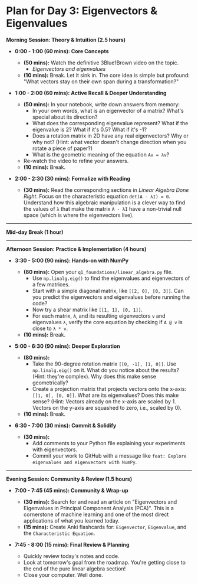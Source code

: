 # Plan for Day 3: Eigenvectors & Eigenvalues

**Morning Session: Theory & Intuition (2.5 hours)**

*   **0:00 - 1:00 (60 mins): Core Concepts**
    *   **(50 mins):** Watch the definitive 3Blue1Brown video on the topic.
        *   *Eigenvectors and eigenvalues*
    *   **(10 mins):** Break. Let it sink in. The core idea is simple but profound: "What vectors stay on their own span during a transformation?"

*   **1:00 - 2:00 (60 mins): Active Recall & Deeper Understanding**
    *   **(50 mins):** In your notebook, write down answers from memory:
        *   In your own words, what is an eigenvector of a matrix? What's special about its direction?
        *   What does the corresponding eigenvalue represent? What if the eigenvalue is 2? What if it's 0.5? What if it's -1?
        *   Does a rotation matrix in 2D have any real eigenvectors? Why or why not? (Hint: what vector doesn't change direction when you rotate a piece of paper?)
        *   What is the geometric meaning of the equation `Av = λv`?
    *   Re-watch the video to refine your answers.
    *   **(10 mins):** Break.

*   **2:00 - 2:30 (30 mins): Formalize with Reading**
    *   **(30 mins):** Read the corresponding sections in *Linear Algebra Done Right*. Focus on the characteristic equation `det(A - λI) = 0`. Understand how this algebraic manipulation is a clever way to find the values of `λ` that make the matrix `A - λI` have a non-trivial null space (which is where the eigenvectors live).

---

**Mid-day Break (1 hour)**

---

**Afternoon Session: Practice & Implementation (4 hours)**

*   **3:30 - 5:00 (90 mins): Hands-on with NumPy**
    *   **(80 mins):** Open your `q1_foundations/linear_algebra.py` file.
        *   Use `np.linalg.eig()` to find the eigenvalues and eigenvectors of a few matrices.
        *   Start with a simple diagonal matrix, like `[[2, 0], [0, 3]]`. Can you predict the eigenvectors and eigenvalues before running the code?
        *   Now try a shear matrix like `[[1, 1], [0, 1]]`.
        *   For each matrix, `A`, and its resulting eigenvectors `v` and eigenvalues `λ`, verify the core equation by checking if `A @ v` is close to `λ * v`.
    *   **(10 mins):** Break.

*   **5:00 - 6:30 (90 mins): Deeper Exploration**
    *   **(80 mins):**
        *   Take the 90-degree rotation matrix `[[0, -1], [1, 0]]`. Use `np.linalg.eig()` on it. What do you notice about the results? (Hint: they're complex). Why does this make sense geometrically?
        *   Create a projection matrix that projects vectors onto the x-axis: `[[1, 0], [0, 0]]`. What are its eigenvalues? Does this make sense? (Hint: Vectors already on the x-axis are scaled by 1. Vectors on the y-axis are squashed to zero, i.e., scaled by 0).
    *   **(10 mins):** Break.

*   **6:30 - 7:00 (30 mins): Commit & Solidify**
    *   **(30 mins):**
        *   Add comments to your Python file explaining your experiments with eigenvectors.
        *   Commit your work to GitHub with a message like `feat: Explore eigenvalues and eigenvectors with NumPy`.

---

**Evening Session: Community & Review (1.5 hours)**

*   **7:00 - 7:45 (45 mins): Community & Wrap-up**
    *   **(30 mins):** Search for and read an article on "Eigenvectors and Eigenvalues in Principal Component Analysis (PCA)". This is a cornerstone of machine learning and one of the most direct applications of what you learned today.
    *   **(15 mins):** Create Anki flashcards for: `Eigenvector`, `Eigenvalue`, and the `Characteristic Equation`.

*   **7:45 - 8:00 (15 mins): Final Review & Planning**
    *   Quickly review today's notes and code.
    *   Look at tomorrow's goal from the roadmap. You're getting close to the end of the pure linear algebra section!
    *   Close your computer. Well done.
